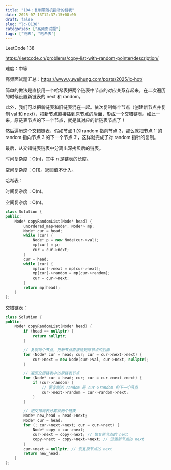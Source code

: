```yaml
---
title: "104：复制带随机指针的链表"
date: 2025-07-13T12:37:15+08:00
draft: false
slug: "lc-0138"
categories: ["高频面试题"]
tags: ["链表", "哈希表"]
---
```


LeetCode 138

https://leetcode.cn/problems/copy-list-with-random-pointer/description/

难度：中等

高频面试题汇总：https://www.yuweihung.com/posts/2025/lc-hot/

简单的做法是直接用一个哈希表把两个链表中节点的对应关系存起来，在二次遍历的时候设置新链表的 next 和 random。

此外，我们可以把新链表和旧链表混在一起。依次复制每个节点（创建新节点并复制 val 和 next），把新节点直接插到原节点的后面，形成一个交错链表。如此一来，原链表节点的下一个节点，就是其对应的新链表节点了！

然后遍历这个交错链表，假如节点 1 的 random 指向节点 3，那么就把节点 1′ 的 random 指向节点 3 的下一个节点 3′，这样就完成了对 random 指针的复制。

最后，从交错链表链表中分离出深拷贝后的链表。

时间复杂度：O(n)，其中 n 是链表的长度。

空间复杂度：O(1)。返回值不计入。

<!--more-->

哈希表：

时间复杂度：O(n)。

空间复杂度：O(n)。

```cpp
class Solution {
public:
    Node* copyRandomList(Node* head) {
        unordered_map<Node*, Node*> mp;
        Node* cur = head;
        while (cur) {
            Node* p = new Node(cur->val);
            mp[cur] = p;
            cur = cur->next;
        }
        cur = head;
        while (cur) {
            mp[cur]->next = mp[cur->next];
            mp[cur]->random = mp[cur->random];
            cur = cur->next;
        }
        return mp[head];
    }
};
```

交错链表：

```cpp
class Solution {
public:
    Node* copyRandomList(Node* head) {
        if (head == nullptr) {
            return nullptr;
        }

        // 复制每个节点，把新节点直接插到原节点的后面
        for (Node* cur = head; cur; cur = cur->next->next) {
            cur->next = new Node(cur->val, cur->next, nullptr);
        }

        // 遍历交错链表中的原链表节点
        for (Node* cur = head; cur; cur = cur->next->next) {
            if (cur->random) {
                // 要复制的 random 是 cur->random 的下一个节点
                cur->next->random = cur->random->next;
            }
        }

        // 把交错链表分离成两个链表
        Node* new_head = head->next;
        Node* cur = head;
        for (; cur->next->next; cur = cur->next) {
            Node* copy = cur->next;
            cur->next = copy->next; // 恢复原节点的 next
            copy->next = copy->next->next; // 设置新节点的 next
        }
        cur->next = nullptr; // 恢复原节点的 next
        return new_head;
    }
};
```
